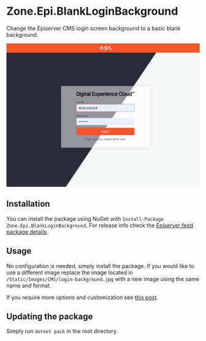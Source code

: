 # Zone.Epi.BlankLoginBackground
Change the Episerver CMS login screen background to a basic blank background.

![Demo-Image](https://raw.githubusercontent.com/zone/Zone.Epi.BlankLoginBackground/master/img/Login_Usage.PNG)

## Installation
You can install the package using NuGet with `Install-Package Zone.Epi.BlankLoginBackground`. For release info check the [Episerver feed package details](https://nuget.episerver.com/package/?id=Zone.Epi.BlankLoginBackground).

## Usage
No configuration is needed, simply install the package. If you would like to use a different image replace the image located in `/Static/Images/CMS/login-background.jpg` with a new image using the same name and format.

If you require more options and customization see [this post](http://jondjones.com/learn-episerver-cms/episerver-developers-guide/episerver-customizing-episervers-ui/how-to-change-the-image-and-logo-on-the-log-in-page-in-episerver-9).

## Updating the package
Simply run `dotnet pack` in the root directory.